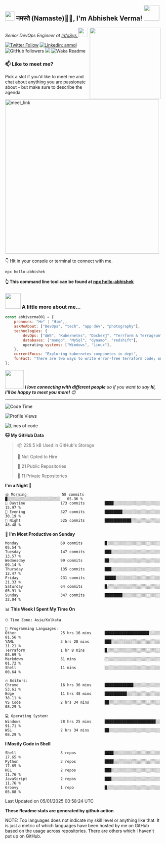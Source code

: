 <h2><img src="https://emojis.slackmojis.com/emojis/images/1531849430/4246/blob-sunglasses.gif?1531849430" width="30"/> नमस्ते (Namaste)🙏🏻, I'm Abhishek Verma! <img src="https://media.giphy.com/media/12oufCB0MyZ1Go/giphy.gif" width="50"></h2>
<img align='right' src="https://media.giphy.com/media/M9gbBd9nbDrOTu1Mqx/giphy.gif" width="230">
<p><em>Senior DevOps Engineer at <a href="https://www.infosys.com/">InfoSys
</a><img src="https://media.giphy.com/media/WUlplcMpOCEmTGBtBW/giphy.gif" width="30"> 
</em></p>

[![Twitter Follow](https://img.shields.io/twitter/follow/misteranmol?label=Follow)](https://twitter.com/intent/follow?screen_name=AbAbhishekverma)
[![Linkedin: anmol](https://img.shields.io/badge/-abhishek-blue?style=flat-square&logo=Linkedin&logoColor=white&link=https://www.linkedin.com/in/abhiverma001/)](https://www.linkedin.com/in/abhiverma001/)
![GitHub followers](https://img.shields.io/github/followers/abhiverma001?label=Follow&style=social)
![](https://visitor-badge.glitch.me/badge?page_id=anmol098.anmol098)
![Waka Readme](https://wakatime.com/badge/user/d23527f0-66b1-4a3f-9db5-c346e05aefa5.svg)

### 📫 Like to meet me?

Pick a slot if you'd like to meet me and chat about anything you are passionate about - but make sure to describe the agenda

<a href="https://calendly.com/ab-abhishekverma096/30min" target="_blank"><img width="498" alt="meet_link" src="https://user-images.githubusercontent.com/15426564/144297439-f530f383-e73e-41e0-9914-a9b7d3f432e5.png"></a>

👇 Hit in your console or terminal to connect with me.

```bash
npx hello-abhishek
```
**👆 This command line tool can be found at [npx hello-abhishek](https://github.com/abhiverma001/introduction-npm-package)**

### <img src="https://media.giphy.com/media/VgCDAzcKvsR6OM0uWg/giphy.gif" width="50"> A little more about me...  

```javascript
const abhiverma001 = {
    pronouns: "He" | "Him",,
    askMeAbout: ["DevOps", "tech", "app dev", "photography"],
    technologies: {
        devOps: ["AWS", "Kubernetes", "Docker🐳", "Terrform & Terragrunt", "Bash-Scripting", "CI-CD", "GitHub-Action", "Jenkins", "Spinnaker", "Datadog/New-Relic", "CloudFlare/Route53", "Nginx"],
        databases: ["mongo", "MySql", "dynamo", "redshift"],
        operating-systems: ["Windows", "Linux"],
    },
    currentFocus: "Exploring kubernetes componetes in dept",
    funFact: "There are two ways to write error-free terraform code; only the third one works"
};
```

<img src="https://media.giphy.com/media/LnQjpWaON8nhr21vNW/giphy.gif" width="60"> <em><b>I love connecting with different people</b> so if you want to say <b>hi, I'll be happy to meet you more!</b> 😊</em>

---
<!--START_SECTION:waka-->
![Code Time](http://img.shields.io/badge/Code%20Time-563%20hrs%2054%20mins-blue)

![Profile Views](http://img.shields.io/badge/Profile%20Views-0-blue)

![Lines of code](https://img.shields.io/badge/From%20Hello%20World%20I%27ve%20Written-196.4%20thousand%20lines%20of%20code-blue)

**🐱 My GitHub Data** 

> 📦 229.5 kB Used in GitHub's Storage 
 > 
> 🚫 Not Opted to Hire
 > 
> 📜 21 Public Repositories 
 > 
> 🔑 11 Private Repositories 
 > 
**I'm a Night 🦉** 

```text
🌞 Morning                58 commits          █░░░░░░░░░░░░░░░░░░░░░░░░   05.36 % 
🌆 Daytime                173 commits         ████░░░░░░░░░░░░░░░░░░░░░   15.97 % 
🌃 Evening                327 commits         ████████░░░░░░░░░░░░░░░░░   30.19 % 
🌙 Night                  525 commits         ████████████░░░░░░░░░░░░░   48.48 % 
```
📅 **I'm Most Productive on Sunday** 

```text
Monday                   60 commits          █░░░░░░░░░░░░░░░░░░░░░░░░   05.54 % 
Tuesday                  147 commits         ███░░░░░░░░░░░░░░░░░░░░░░   13.57 % 
Wednesday                99 commits          ██░░░░░░░░░░░░░░░░░░░░░░░   09.14 % 
Thursday                 135 commits         ███░░░░░░░░░░░░░░░░░░░░░░   12.47 % 
Friday                   231 commits         █████░░░░░░░░░░░░░░░░░░░░   21.33 % 
Saturday                 64 commits          █░░░░░░░░░░░░░░░░░░░░░░░░   05.91 % 
Sunday                   347 commits         ████████░░░░░░░░░░░░░░░░░   32.04 % 
```


📊 **This Week I Spent My Time On** 

```text
🕑︎ Time Zone: Asia/Kolkata

💬 Programming Languages: 
Other                    25 hrs 16 mins      ████████████████████░░░░░   81.56 % 
YAML                     3 hrs 28 mins       ███░░░░░░░░░░░░░░░░░░░░░░   11.21 % 
Terraform                1 hr 8 mins         █░░░░░░░░░░░░░░░░░░░░░░░░   03.69 % 
Markdown                 31 mins             ░░░░░░░░░░░░░░░░░░░░░░░░░   01.72 % 
Shell                    11 mins             ░░░░░░░░░░░░░░░░░░░░░░░░░   00.64 % 

🔥 Editors: 
Chrome                   16 hrs 36 mins      █████████████░░░░░░░░░░░░   53.61 % 
Edge                     11 hrs 48 mins      ██████████░░░░░░░░░░░░░░░   38.11 % 
VS Code                  2 hrs 34 mins       ██░░░░░░░░░░░░░░░░░░░░░░░   08.29 % 

💻 Operating System: 
Windows                  28 hrs 25 mins      ███████████████████████░░   91.71 % 
WSL                      2 hrs 34 mins       ██░░░░░░░░░░░░░░░░░░░░░░░   08.29 % 
```

**I Mostly Code in Shell** 

```text
Shell                    3 repos             ████░░░░░░░░░░░░░░░░░░░░░   17.65 % 
Python                   3 repos             ████░░░░░░░░░░░░░░░░░░░░░   17.65 % 
HCL                      2 repos             ███░░░░░░░░░░░░░░░░░░░░░░   11.76 % 
JavaScript               2 repos             ███░░░░░░░░░░░░░░░░░░░░░░   11.76 % 
Groovy                   1 repo              █░░░░░░░░░░░░░░░░░░░░░░░░   05.88 % 
```




 Last Updated on 05/01/2025 00:58:24 UTC
<!--END_SECTION:waka-->

**These Readme stats are generated by github action**

NOTE: Top languages does not indicate my skill level or anything like that. It is just a metric of which languages have been hosted by me on GitHub based on the usage across repositories. There are others which I haven't put up on GitHub.
